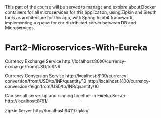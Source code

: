 
This part of the course will be served to manage and explore about Docker containers for all microservices for this application, using Zipkin and Sleuth tools as architecture for this app, with Spring Rabbit framework, implementing a queue for our distributed server between DB and Microservices.

# Part2-Microservices-With-Eureka

Currency Exchange Service
http://localhost:8000/currency-exchange/from/USD/to/INR

Currency Conversion Service
http://localhost:8100/currency-conversion/from/USD/to/INR/quantity/10
http://localhost:8100/currency-conversion-feign/from/USD/to/INR/quantity/10

Can see all server up and running together in Eureka Server: http://localhost:8761/


Zipkin Server
http://localhost:9411/zipkin/


